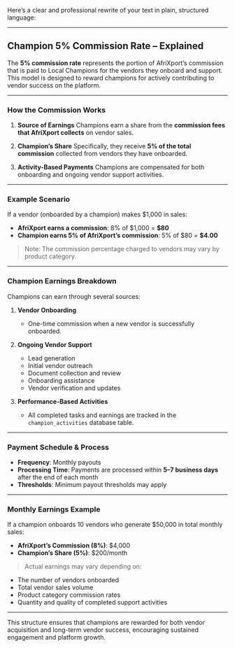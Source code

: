 Here’s a clear and professional rewrite of your text in plain, structured language:

---

## **Champion 5% Commission Rate – Explained**

The **5% commission rate** represents the portion of AfriXport’s commission that is paid to Local Champions for the vendors they onboard and support. This model is designed to reward champions for actively contributing to vendor success on the platform.

---

### **How the Commission Works**

1. **Source of Earnings**
   Champions earn a share from the **commission fees that AfriXport collects** on vendor sales.

2. **Champion’s Share**
   Specifically, they receive **5% of the total commission** collected from vendors they have onboarded.

3. **Activity-Based Payments**
   Champions are compensated for both onboarding and ongoing vendor support activities.

---

### **Example Scenario**

If a vendor (onboarded by a champion) makes \$1,000 in sales:

* **AfriXport earns a commission**: 8% of \$1,000 = **\$80**
* **Champion earns 5% of AfriXport’s commission**: 5% of \$80 = **\$4.00**

> Note: The commission percentage charged to vendors may vary by product category.

---

### **Champion Earnings Breakdown**

Champions can earn through several sources:

1. **Vendor Onboarding**

   * One-time commission when a new vendor is successfully onboarded.

2. **Ongoing Vendor Support**

   * Lead generation
   * Initial vendor outreach
   * Document collection and review
   * Onboarding assistance
   * Vendor verification and updates

3. **Performance-Based Activities**

   * All completed tasks and earnings are tracked in the `champion_activities` database table.

---

### **Payment Schedule & Process**

* **Frequency**: Monthly payouts
* **Processing Time**: Payments are processed within **5–7 business days** after the end of each month
* **Thresholds**: Minimum payout thresholds may apply

---

### **Monthly Earnings Example**

If a champion onboards 10 vendors who generate \$50,000 in total monthly sales:

* **AfriXport’s Commission (8%)**: \$4,000
* **Champion’s Share (5%)**: \$200/month

> Actual earnings may vary depending on:

* The number of vendors onboarded
* Total vendor sales volume
* Product category commission rates
* Quantity and quality of completed support activities

---

This structure ensures that champions are rewarded for both vendor acquisition and long-term vendor success, encouraging sustained engagement and platform growth.
